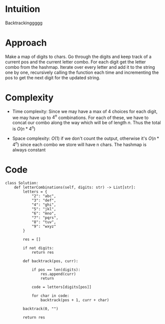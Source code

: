 # Intuition
Backtrackinggggg

# Approach
Make a map of digits to chars. Go through the digits and keep track of a current pos and the current letter combo. For each digit get the letter combo from the hashmap. Iterate over every letter and add it to the string one by one, recursively calling the function each time and incrementing the pos to get the next digit for the updated string.

# Complexity
- Time complexity: Since we may have a max of 4 choices for each digit, we may have up to $4^n$ combinations. For each of these, we have to concat our combo along the way which will be of length $n$. Thus the total is $O(n * 4^n)$
<!-- Add your time complexity here, e.g. $$O(n)$$ -->

- Space complexity: $O(1)$ if we don't count the output, otherwise it's $O(n * 4^n)$ since each combo we store will have n chars. The hashmap is always constant
<!-- Add your space complexity here, e.g. $$O(n)$$ -->

# Code
```python3
class Solution:
    def letterCombinations(self, digits: str) -> List[str]:
        letters = {
            "2": "abc",
            "3": "def",
            "4": "ghi",
            "5": "jkl",
            "6": "mno",
            "7": "pqrs",
            "8": "tuv",
            "9": "wxyz"
        }

        res = []
        
        if not digits:
            return res

        def backtrack(pos, curr):

            if pos == len(digits):
                res.append(curr)
                return

            code = letters[digits[pos]]

            for char in code:
                backtrack(pos + 1, curr + char)

        backtrack(0, "")

        return res
```
